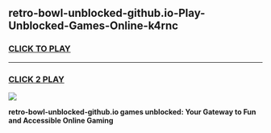 
## retro-bowl-unblocked-github.io-Play-Unblocked-Games-Online-k4rnc
<h3>
<a href="https://premium76.site?title=retro-bowl-unblocked-github.io&ref=25A">CLICK TO PLAY</a></h3>
<hr>

<h3>
<a href="https://premium76.site?title=retro-bowl-unblocked-github.io&ref=25A">CLICK 2 PLAY</a>
  
</h3>

<a href="https://premium76.site?title=retro-bowl-unblocked-github.io&ref=25A"><img src="https://clearcache.store/games.png"></a>


**retro-bowl-unblocked-github.io games unblocked: Your Gateway to Fun and Accessible Online Gaming**
